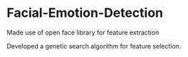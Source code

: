 # Facial-Emotion-Detection

Made use of open face library for feature extraction

Developed a genetic search algorithm for feature selection.
